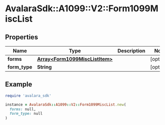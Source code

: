 # AvalaraSdk::A1099::V2::Form1099MiscList

## Properties

| Name | Type | Description | Notes |
| ---- | ---- | ----------- | ----- |
| **forms** | [**Array&lt;Form1099MiscListItem&gt;**](Form1099MiscListItem.md) |  | [optional] |
| **form_type** | **String** |  | [optional] |

## Example

```ruby
require 'avalara_sdk'

instance = AvalaraSdk::A1099::V2::Form1099MiscList.new(
  forms: null,
  form_type: null
)
```

